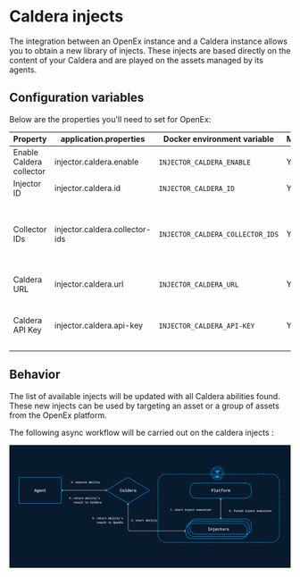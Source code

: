 # Caldera injects

The integration between an OpenEx instance and a Caldera instance allows you to obtain a new library of injects. These
injects are based directly on the content of your Caldera and are played on the assets managed by its agents.

## Configuration variables

Below are the properties you'll need to set for OpenEx:

| Property                 | application.properties         | Docker environment variable      | Mandatory | Description                                              |
|--------------------------|--------------------------------|----------------------------------|-----------|----------------------------------------------------------|
| Enable Caldera collector | injector.caldera.enable        | `INJECTOR_CALDERA_ENABLE`        | Yes       | Enable the Caldera injector.                             |
| Injector ID              | injector.caldera.id            | `INJECTOR_CALDERA_ID`            | Yes       | The ID of the injector.                                  |
| Collector IDs            | injector.caldera.collector-ids | `INJECTOR_CALDERA_COLLECTOR_IDS` | Yes       | The collector IDs compatible with the injection process. |
| Caldera URL              | injector.caldera.url           | `INJECTOR_CALDERA_URL`           | Yes       | The URL of the Caldera instance.                         |
| Caldera API Key          | injector.caldera.api-key       | `INJECTOR_CALDERA_API-KEY`       | Yes       | The API Key for the rest API of the Caldera instance.    |

## Behavior

The list of available injects will be updated with all Caldera abilities found.
These new injects can be used by targeting an asset or a group of assets from the OpenEx platform.

The following async workflow will be carried out on the caldera injects :

![Async workflow](assets/inject-caldera.png)
